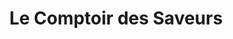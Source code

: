 ---
title: "Le Comptoir des Saveurs"
url: /saint-symphorien-sur-coise/le-comptoir-des-saveurs/
shop: boucherie
---